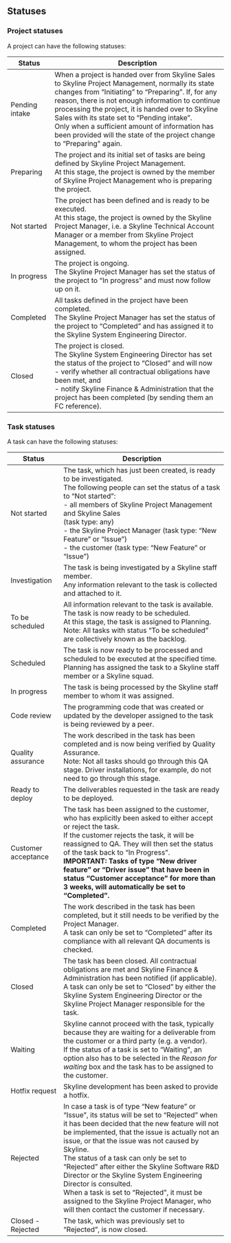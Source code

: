 ## Statuses

### Project statuses

A project can have the following statuses:

| Status         | Description                                                                                                                                                                                                                                                                                                                                                                                                                                            |
|----------------|--------------------------------------------------------------------------------------------------------------------------------------------------------------------------------------------------------------------------------------------------------------------------------------------------------------------------------------------------------------------------------------------------------------------------------------------------------|
| Pending intake | When a project is handed over from Skyline Sales to Skyline Project Management, normally its state changes from “Initiating” to “Preparing”. If, for any reason, there is not enough information to continue processing the project, it is handed over to Skyline Sales with its state set to “Pending intake”.<br> Only when a sufficient amount of information has been provided will the state of the project change to “Preparing" again.          |
| Preparing      | The project and its initial set of tasks are being defined by Skyline Project Management.<br> At this stage, the project is owned by the member of Skyline Project Management who is preparing the project.                                                                                                                                                                                                                                            |
| Not started    | The project has been defined and is ready to be executed.<br> At this stage, the project is owned by the Skyline Project Manager, i.e. a Skyline Technical Account Manager or a member from Skyline Project Management, to whom the project has been assigned.                                                                                                                                                                                         |
| In progress    | The project is ongoing.<br> The Skyline Project Manager has set the status of the project to “In progress” and must now follow up on it.                                                                                                                                                                                                                                                                                                               |
| Completed      | All tasks defined in the project have been completed.<br> The Skyline Project Manager has set the status of the project to “Completed” and has assigned it to the Skyline System Engineering Director.                                                                                                                                                                                                                                                 |
| Closed         | The project is closed.<br> The Skyline System Engineering Director has set the status of the project to “Closed” and will now<br> -  verify whether all contractual obligations have been met, and<br> -  notify Skyline Finance & Administration that the project has been completed (by sending them an FC reference). |

### Task statuses

A task can have the following statuses:

| Status              | Description                                                                                                                                                                                                                                                                                                                                                                                                                                                                                                                                                        |
|---------------------|--------------------------------------------------------------------------------------------------------------------------------------------------------------------------------------------------------------------------------------------------------------------------------------------------------------------------------------------------------------------------------------------------------------------------------------------------------------------------------------------------------------------------------------------------------------------|
| Not started         | The task, which has just been created, is ready to be investigated.<br> The following people can set the status of a task to “Not started”:<br> -  all members of Skyline Project Management and Skyline Sales<br>(task type: any)<br> -  the Skyline Project Manager (task type: “New Feature” or “Issue”)<br> -  the customer (task type: “New Feature” or “Issue”) |
| Investigation       | The task is being investigated by a Skyline staff member.<br> Any information relevant to the task is collected and attached to it.                                                                                                                                                                                                                                                                                                                                                                                                                                |
| To be scheduled     | All information relevant to the task is available. The task is now ready to be scheduled.<br> At this stage, the task is assigned to Planning.<br> Note: All tasks with status “To be scheduled” are collectively known as the backlog.                                                                                                                                                                                                                                                                                                                            |
| Scheduled           | The task is now ready to be processed and scheduled to be executed at the specified time.<br> Planning has assigned the task to a Skyline staff member or a Skyline squad.                                                                                                                                                                                                                                                                                                                                                                                         |
| In progress         | The task is being processed by the Skyline staff member to whom it was assigned.                                                                                                                                                                                                                                                                                                                                                                                                                                                                                   |
| Code review         | The programming code that was created or updated by the developer assigned to the task is being reviewed by a peer.                                                                                                                                                                                                                                                                                                                                                                                                                                                |
| Quality assurance   | The work described in the task has been completed and is now being verified by Quality Assurance.<br> Note: Not all tasks should go through this QA stage. Driver installations, for example, do not need to go through this stage.                                                                                                                                                                                                                                                                                                                                |
| Ready to deploy     | The deliverables requested in the task are ready to be deployed.                                                                                                                                                                                                                                                                                                                                                                                                                                                                                                   |
| Customer acceptance | The task has been assigned to the customer, who has explicitly been asked to either accept or reject the task.<br> If the customer rejects the task, it will be reassigned to QA. They will then set the status of the task back to “In Progress”.<br> **IMPORTANT: Tasks of type “New driver feature” or “Driver issue” that have been in status “Customer acceptance” for more than 3 weeks, will automatically be set to “Completed”.**                                                                                                |
| Completed           | The work described in the task has been completed, but it still needs to be verified by the Project Manager.<br> A task can only be set to “Completed” after its compliance with all relevant QA documents is checked.                                                                                                                                                                                                                                                                                                                                             |
| Closed              | The task has been closed. All contractual obligations are met and Skyline Finance & Administration has been notified (if applicable).<br> A task can only be set to “Closed” by either the Skyline System Engineering Director or the Skyline Project Manager responsible for the task.                                                                                                                                                                                                                                                                            |
| Waiting             | Skyline cannot proceed with the task, typically because they are waiting for a deliverable from the customer or a third party (e.g. a vendor).<br> If the status of a task is set to “Waiting”, an option also has to be selected in the *Reason for waiting* box and the task has to be assigned to the customer.                                                                                                                                                                                                                  |
| Hotfix request      | Skyline development has been asked to provide a hotfix.                                                                                                                                                                                                                                                                                                                                                                                                                                                                                                            |
| Rejected            | In case a task is of type “New feature” or “Issue”, its status will be set to “Rejected” when it has been decided that the new feature will not be implemented, that the issue is actually not an issue, or that the issue was not caused by Skyline.<br> The status of a task can only be set to “Rejected” after either the Skyline Software R&D Director or the Skyline System Engineering Director is consulted.<br> When a task is set to “Rejected”, it must be assigned to the Skyline Project Manager, who will then contact the customer if necessary.    |
| Closed - Rejected   | The task, which was previously set to “Rejected”, is now closed.                                                                                                                                                                                                                                                                                                                                                                                                                                                                                                   |
